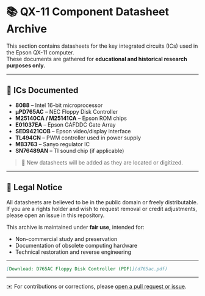 # 📚 QX-11 Component Datasheet Archive

This section contains datasheets for the key integrated circuits (ICs) used in the Epson QX-11 computer.  
These documents are gathered for **educational and historical research purposes only.**

---

## 📁 ICs Documented

- **8088** – Intel 16-bit microprocessor  
- **µPD765AC** – NEC Floppy Disk Controller  
- **M25140CA / M25141CA** – Epson ROM chips  
- **E01037EA** – Epson GAFDDC Gate Array  
- **SED9421COB** – Epson video/display interface  
- **TL494CN** – PWM controller used in power supply  
- **MB3763** – Sanyo regulator IC  
- **SN76489AN** – TI sound chip (if applicable)

> 💾 New datasheets will be added as they are located or digitized.

---

## 📜 Legal Notice

All datasheets are believed to be in the public domain or freely distributable.  
If you are a rights holder and wish to request removal or credit adjustments, please open an issue in this repository.

This archive is maintained under **fair use**, intended for:

- Non-commercial study and preservation
- Documentation of obsolete computing hardware
- Technical restoration and reverse engineering

---



```markdown
[Download: D765AC Floppy Disk Controller (PDF)](d765ac.pdf)
```

---

✉️ For contributions or corrections, please [open a pull request or issue](https://github.com/your-repo/issues).

